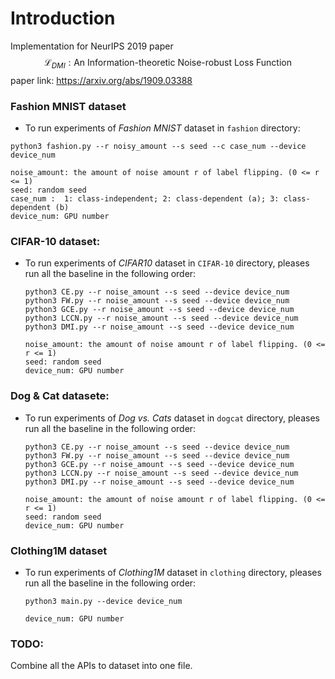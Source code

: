 # Introduction

Implementation for NeurIPS 2019 paper   
$$
\mathcal{L}_{DMI}: \text{An Information-theoretic Noise-robust Loss Function}
$$
paper link: https://arxiv.org/abs/1909.03388



### Fashion MNIST dataset

- To run experiments of *Fashion MNIST* dataset in `fashion` directory:

```shell
python3 fashion.py --r noisy_amount --s seed --c case_num --device device_num

noise_amount: the amount of noise amount r of label flipping. (0 <= r <= 1)
seed: random seed
case_num :  1: class-independent; 2: class-dependent (a); 3: class-dependent (b)
device_num: GPU number

```



### CIFAR-10 dataset:

- To run experiments of *CIFAR10* dataset in `CIFAR-10` directory, pleases run all the baseline in the following order: 

  ```shell
  python3 CE.py --r noise_amount --s seed --device device_num
  python3 FW.py --r noise_amount --s seed --device device_num
  python3 GCE.py --r noise_amount --s seed --device device_num
  python3 LCCN.py --r noise_amount --s seed --device device_num
  python3 DMI.py --r noise_amount --s seed --device device_num
  
  noise_amount: the amount of noise amount r of label flipping. (0 <= r <= 1)
  seed: random seed
  device_num: GPU number
  ```

  

### Dog & Cat datasete:

- To run experiments of *Dog vs. Cats* dataset in `dogcat` directory, pleases run all the baseline in the following order: 

  ```shell
  python3 CE.py --r noise_amount --s seed --device device_num
  python3 FW.py --r noise_amount --s seed --device device_num
  python3 GCE.py --r noise_amount --s seed --device device_num
  python3 LCCN.py --r noise_amount --s seed --device device_num
  python3 DMI.py --r noise_amount --s seed --device device_num
  
  noise_amount: the amount of noise amount r of label flipping. (0 <= r <= 1)
  seed: random seed
  device_num: GPU number
  ```

  

### Clothing1M dataset

- To run experiments of *Clothing1M* dataset in `clothing` directory, pleases run all the baseline in the following order: 

  ```shell
  python3 main.py --device device_num
  
  device_num: GPU number
  ```



### TODO:

Combine all the APIs to dataset into one file.





